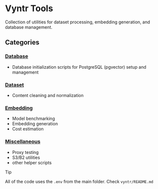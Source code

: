 # Vyntr Tools

Collection of utilities for dataset processing, embedding generation, and database management.

## Categories

### [Database](./database/README.md)
- Database initialization scripts for PostgreSQL (pgvector) setup and management

### [Dataset](./dataset/README.md)
- Content cleaning and normalization

### [Embedding](./embedding/README.md)
- Model benchmarking
- Embedding generation
- Cost estimation

### [Miscellaneous](./misc/README.md)
- Proxy testing
- S3/B2 utilities
- other helper scripts

> [!TIP]
> All of the code uses the `.env` from the main folder. Check `vyntr/README.md`
